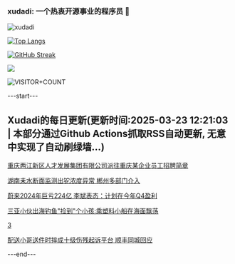 ### xudadi: 一个热衷开源事业的程序员 👋

![xudadi](https://github-readme-stats-git-masterorgs-github-readme-stats-team.vercel.app/api?username=xudadi)

[![Top Langs](https://github-readme-stats.vercel.app/api/top-langs/?username=xudadi)](https://github.com/anuraghazra/github-readme-stats)

[![GitHub Streak](https://streak-stats.demolab.com?user=xudadi&locale=zh_Hans)](https://git.io/streak-stats)

![](https://raw.githubusercontent.com/xudadi/xudadi/main/assets/github-contribution-grid-snake.svg)

![VISITOR+COUNT](https://komarev.com/ghpvc/?username=xudadi&label=VISITOR+COUNT)


---start---

## Xudadi的每日更新(更新时间:2025-03-23 12:21:03 | 本部分通过Github Actions抓取RSS自动更新, 无意中实现了自动刷绿墙...)

[重庆两江新区人才发展集团有限公司派往重庆某企业员工招聘简章](https://www.gongkaoleida.com/article/2331933)

[湖南耒水断面监测出铊浓度异常 郴州多部门介入](https://m.163.com/news/article/JR9S774705561G0D.html)

[蔚来2024年巨亏224亿 李斌表态：计划在今年Q4盈利](https://m.163.com/news/article/JR9RU4G50534P59R.html)

[三亚小伙出海钓鱼"捡到"个小孩:乘塑料小船在海面飘荡](https://m.163.com/news/article/JR9RH6V20514D3UH.html)

[3](https://m.163.com/touch/news/sub/domestic)

[配送小哥送件时摔成十级伤残起诉平台 顺丰同城回应](https://m.163.com/news/article/JR9HMKE9051492T3.html)

---end---
